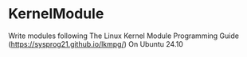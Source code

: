 # KernelModule
Write modules following The Linux Kernel Module Programming Guide (https://sysprog21.github.io/lkmpg/)
On Ubuntu 24.10
